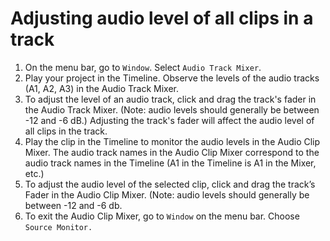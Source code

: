 # Adjusting audio level of all clips in a track

1. On the menu bar, go to `Window`. Select `Audio Track Mixer`.
2. Play your project in the Timeline. Observe the levels of the audio tracks \(A1, A2, A3\) in the Audio Track Mixer. 
3. To adjust the level of an audio track, click and drag the track's fader in the Audio Track Mixer. \(Note: audio levels should generally be between -12 and -6 dB.\) Adjusting the track's fader will affect the audio level of all clips in the track. 
4. Play the clip in the Timeline to monitor the audio levels in the Audio Clip Mixer. The audio track names in the Audio Clip Mixer correspond to the audio track names in the Timeline \(A1 in the Timeline is A1 in the Mixer, etc.\)
5. To adjust the audio level of the selected clip, click and drag the track’s Fader in the Audio Clip Mixer. \(Note: audio levels should generally be between -12 and -6 db.
6. To exit the Audio Clip Mixer, go to `Window` on the menu bar. Choose `Source Monitor.`



